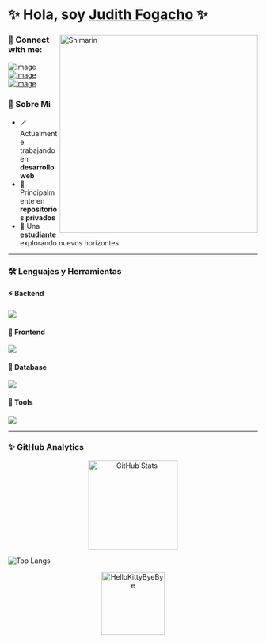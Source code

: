 # ✨ Hola, soy [Judith Fogacho](https://github.com/JudithFogacho) ✨

<div>
  <img align="right" width="400" alt="Shimarin" src="https://i.imgur.com/eDGidzd.png"/>

  ### 💫 Connect with me:
  
  [![image](https://img.shields.io/badge/LinkedIn-9370DB?style=for-the-badge&logo=linkedin&logoColor=white)](https://www.linkedin.com/in/judith-fogacho-268972323?trk=contact-info)
  [![image](https://img.shields.io/badge/Instagram-B19CD9?style=for-the-badge&logo=instagram&logoColor=white)](https://www.instagram.com/a.eluuu)
  [![image](https://img.shields.io/badge/Gmail-9F84BD?style=for-the-badge&logo=gmail&logoColor=white)](mailto:judithfogacho@gmail.com)

  ### 🌟 Sobre Mi 
  - 🪄 Actualmente trabajando en **desarrollo web**
  - 🔮 Principalmente en **repositorios privados**
  - 💜 Una **estudiante** explorando nuevos horizontes
</div>

---

### 🛠️ Lenguajes y Herramientas

#### ⚡ Backend
<p align="left">
  <a href="https://skillicons.dev">
    <img src="https://skillicons.dev/icons?i=java,c,cs,py" />
  </a>
</p>

#### 🎨 Frontend
<p align="left">
  <a href="https://skillicons.dev">
    <img src="https://skillicons.dev/icons?i=js,html,css" />
  </a>
</p>

#### 💾 Database
<p align="left">
  <a href="https://skillicons.dev">
    <img src="https://skillicons.dev/icons?i=mysql" />
  </a>
</p>

#### 🔧 Tools
<p align="left">
  <a href="https://skillicons.dev">
    <img src="https://skillicons.dev/icons?i=github,figma,idea,vscode,linux,visualstudio" />
  </a>
</p>

---

### ✨ GitHub Analytics
<div align="center">
  <img height="180em" src="https://github-readme-stats.vercel.app/api?username=JudithFogacho&show_icons=true&theme=tokyonight" alt="GitHub Stats" />
</div>

![Top Langs](https://github-readme-stats.vercel.app/api/top-langs/?username=JudithFogacho&theme=tokyonight&layout=compact&bg_color=0D1117&title_color=9370DB&text_color=B19CD9&border_color=9F84BD&icon_color=9370DB&hide_border=true)

<p align="center">
  <a href="https://emoji.gg/emoji/5349-hellokittybyebye"><img src="https://cdn3.emoji.gg/emojis/5349-hellokittybyebye.png" width="128px" height="128px" alt="HelloKittyByeBye"></a>
</p>
